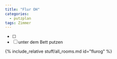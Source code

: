 ```yaml
---
title: "Flur OH"
categories:
  - putzplan
tags: Zimmer
---
```

<!--more-->
 - [ ] 
 - [ ] unter dem Bett putzen
<!--more-->
{%  include_relative stuff/all_rooms.md id="flurog" %}

<!--stackedit_data:
eyJoaXN0b3J5IjpbODkyMzU0MDk5XX0=
-->